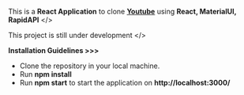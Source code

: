 This is a <b>React Application</b> to clone <a href="https://www.youtube.com/"><b>Youtube</b></a> using <b>React, MaterialUI, RapidAPI</b> </> 

This project is still under development </>

<b>Installation Guidelines >>></b>

<ul> 
    <li>Clone the repository in your local machine.</li>
    <li>Run <b>npm install</b></li>
    <li>Run <b>npm start</b> to start the application on <b>http://localhost:3000/</b></li>
</ul>